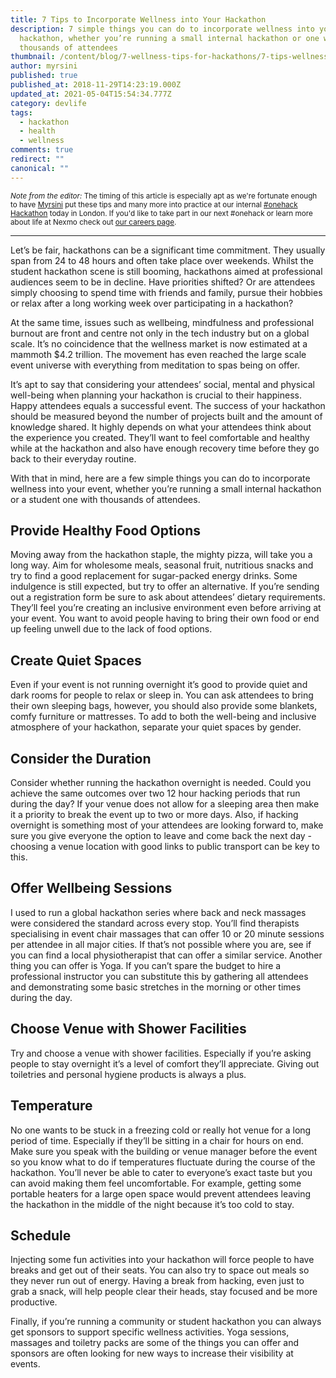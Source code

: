 ```yaml
---
title: 7 Tips to Incorporate Wellness into Your Hackathon
description: 7 simple things you can do to incorporate wellness into your
  hackathon, whether you’re running a small internal hackathon or one with
  thousands of attendees
thumbnail: /content/blog/7-wellness-tips-for-hackathons/7-tips-wellness-hackathons.png
author: myrsini
published: true
published_at: 2018-11-29T14:23:19.000Z
updated_at: 2021-05-04T15:54:34.777Z
category: devlife
tags:
  - hackathon
  - health
  - wellness
comments: true
redirect: ""
canonical: ""
---
```

<small>*Note from the editor:* The timing of this article is especially apt as we're fortunate enough to have [Myrsini](https://twitter.com/myrsiningos) put these tips and many more into practice at our internal [#onehack Hackathon](https://twitter.com/search?q=%23OneHack) today in London. If you'd like to take part in our next #onehack or learn more about life at Nexmo check out [our careers page](https://www.nexmo.com/careers).</small>

---

Let’s be fair, hackathons can be a significant time commitment. They usually span from 24 to 48 hours and often take place over weekends. Whilst the student hackathon scene is still booming, hackathons aimed at professional audiences seem to be in decline. Have priorities shifted? Or are attendees simply choosing to spend time with friends and family, pursue their hobbies or relax after a long working week over participating in a hackathon?

At the same time, issues such as wellbeing, mindfulness and professional burnout are front and centre not only in the tech industry but on a global scale. It’s no coincidence that the wellness market is now estimated at a mammoth $4.2 trillion. The movement has even reached the large scale event universe with everything from meditation to spas being on offer.

It’s apt to say that considering your attendees’ social, mental and physical well-being when planning your hackathon is crucial to their happiness. Happy attendees equals a successful event. The success of your hackathon should be measured beyond the number of projects built and the amount of knowledge shared. It highly depends on what your attendees think about the experience you created. They’ll want to feel comfortable and healthy while at the hackathon and also have enough recovery time before they go back to their everyday routine.

With that in mind, here are a few simple things you can do to incorporate wellness into your event, whether you’re running a small internal hackathon or a student one with thousands of attendees.

## Provide Healthy Food Options

Moving away from the hackathon staple, the mighty pizza, will take you a long way. Aim for wholesome meals, seasonal fruit, nutritious snacks and try to find a good replacement for sugar-packed energy drinks. Some indulgence is still expected, but try to offer an alternative. If you’re sending out a registration form be sure to ask about attendees’ dietary requirements. They’ll feel you’re creating an inclusive environment even before arriving at your event. You want to avoid people having to bring their own food or end up feeling unwell due to the lack of food options.

## Create Quiet Spaces

Even if your event is not running overnight it’s good to provide quiet and dark rooms for people to relax or sleep in. You can ask attendees to bring their own sleeping bags, however, you should also provide some blankets, comfy furniture or mattresses. To add to both the well-being and inclusive atmosphere of your hackathon, separate your quiet spaces by gender.

## Consider the Duration

Consider whether running the hackathon overnight is needed. Could you achieve the same outcomes over two 12 hour hacking periods that run during the day? If your venue does not allow for a sleeping area then make it a priority to break the event up to two or more days. Also, if hacking overnight is something most of your attendees are looking forward to, make sure you give everyone the option to leave and come back the next day - choosing a venue location with good links to public transport can be key to this. 

## Offer Wellbeing Sessions

I used to run a global hackathon series where back and neck massages were considered the standard across every stop. You’ll find therapists specialising in event chair massages that can offer 10 or 20 minute sessions per attendee in all major cities. If that’s not possible where you are, see if you can find a local physiotherapist that can offer a similar service. Another thing you can offer is Yoga. If you can’t spare the budget to hire a professional instructor you can substitute this by gathering all attendees and demonstrating some basic stretches in the morning or other times during the day. 

## Choose Venue with Shower Facilities

Try and choose a venue with shower facilities. Especially if you’re asking people to stay overnight it’s a level of comfort they’ll appreciate. Giving out toiletries and personal hygiene products is always a plus. 

## Temperature

No one wants to be stuck in a freezing cold or really hot venue for a long period of time. Especially if they’ll be sitting in a chair for hours on end. Make sure you speak with the building or venue manager before the event so you know what to do if temperatures fluctuate during the course of the hackathon. You’ll never be able to cater to everyone’s exact taste but you can avoid making them feel uncomfortable. For example, getting some portable heaters for a large open space would prevent attendees leaving the hackathon in the middle of the night because it’s too cold to stay.

## Schedule

Injecting some fun activities into your hackathon will force people to have breaks and get out of their seats. You can also try to space out meals so they never run out of energy. Having a break from hacking, even just to grab a snack, will help people clear their heads, stay focused and be more productive.

Finally, if you’re running a community or student hackathon you can always get sponsors to support specific wellness activities. Yoga sessions, massages and toiletry packs are some of the things you can offer and sponsors are often looking for new ways to increase their visibility at events.
